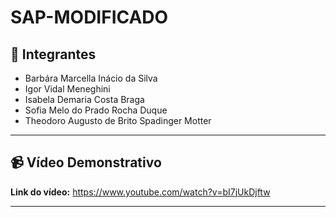 # SAP-MODIFICADO


## 👩 Integrantes
- Barbára Marcella Inácio da Silva
- Igor Vidal Meneghini 
- Isabela Demaria Costa Braga
- Sofia Melo do Prado Rocha Duque
- Theodoro Augusto de Brito Spadinger Motter

 ---

## 📹 Vídeo Demonstrativo

**Link do vídeo:** 
https://www.youtube.com/watch?v=bI7jUkDjftw

---

